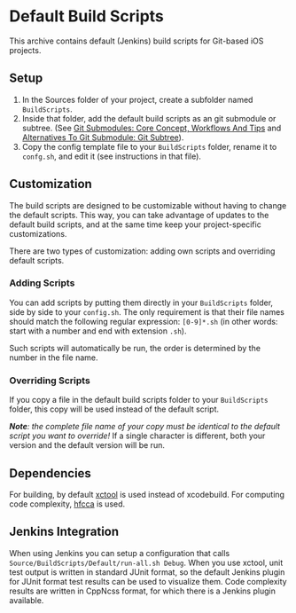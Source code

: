 Default Build Scripts
=====================

This archive contains default (Jenkins) build scripts for Git-based iOS projects.

Setup
-----
1. In the Sources folder of your project, create a subfolder named `BuildScripts`.
2. Inside that folder, add the default build scripts as an git submodule or subtree. (See [Git Submodules: Core Concept, Workflows And Tips](http://blogs.atlassian.com/2013/03/git-submodules-workflows-tips/) and [Alternatives To Git Submodule: Git Subtree](http://blogs.atlassian.com/2013/05/alternatives-to-git-submodule-git-subtree/)).
3. Copy the config template file to your `BuildScripts` folder, rename it to `confg.sh`, and edit it (see instructions in that file).


Customization
-------------
The build scripts are designed to be customizable without having to change the default 
scripts. This way, you can take advantage of updates to the default build scripts, and at the same
time keep your project-specific customizations.

There are two types of customization: adding own scripts and overriding default scripts.

### Adding Scripts
You can add scripts by putting them directly in your `BuildScripts` folder, side by side to
your `config.sh`. The only requirement is that their file names should match the following regular
expression: `[0-9]*.sh` (in other words: start with a number and end with extension `.sh`).

Such scripts will automatically be run, the order is determined by the number in the file name.

### Overriding Scripts
If you copy a file in the default build scripts folder to your `BuildScripts` folder, this copy will
be used instead of the default script.

***Note**: the complete file name of your copy must be identical to the default script you want to override!* If a single character is different, both your version and the default version will be run.


Dependencies
------------
For building, by default [xctool](https://github.com/facebook/xctool) is used instead of xcodebuild. For computing code complexity, [hfcca](https://code.google.com/p/headerfile-free-cyclomatic-complexity-analyzer/) is used.


Jenkins Integration
-------------------
When using Jenkins you can setup a configuration that calls `Source/BuildScripts/Default/run-all.sh Debug`. When you use xctool, unit test output is written in standard JUnit format, so the default Jenkins plugin for JUnit format test results can be used to visualize them. Code complexity results are written in CppNcss format, for which there is a Jenkins plugin available.
